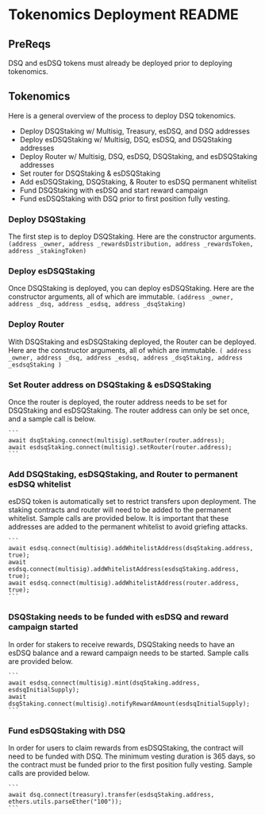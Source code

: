 # Tokenomics Deployment README

## PreReqs

DSQ and esDSQ tokens must already be deployed prior to deploying tokenomics.

## Tokenomics

Here is a general overview of the process to deploy DSQ tokenomics.

- Deploy DSQStaking w/ Multisig, Treasury, esDSQ, and DSQ addresses
- Deploy esDSQStaking w/ Multisig, DSQ, esDSQ, and DSQStaking addresses
- Deploy Router w/ Multisig, DSQ, esDSQ, DSQStaking, and esDSQStaking addresses
- Set router for DSQStaking & esDSQStaking
- Add esDSQStaking, DSQStaking, & Router to esDSQ permanent whitelist
- Fund DSQStaking with esDSQ and start reward campaign
- Fund esDSQStaking with DSQ prior to first position fully vesting.

### Deploy DSQStaking

The first step is to deploy DSQStaking. Here are the constructor arguments.
`(address _owner, address _rewardsDistribution, address _rewardsToken, address _stakingToken)`

### Deploy esDSQStaking

Once DSQStaking is deployed, you can deploy esDSQStaking. Here are the constructor arguments, all of which are immutable.
`(address _owner, address _dsq, address _esdsq, address _dsqStaking)`

### Deploy Router

With DSQStaking and esDSQStaking deployed, the Router can be deployed. Here are the constructor arguments, all of which are immutable.
`(
        address _owner,
        address _dsq,
        address _esdsq,
        address _dsqStaking,
        address _esdsqStaking
    )`

### Set Router address on DSQStaking & esDSQStaking

Once the router is deployed, the router address needs to be set for DSQStaking and esDSQStaking. The router address can only be set once, and a sample call is below.

    ```
    await dsqStaking.connect(multisig).setRouter(router.address);
    await esdsqStaking.connect(multisig).setRouter(router.address);
    ```

### Add DSQStaking, esDSQStaking, and Router to permanent esDSQ whitelist

esDSQ token is automatically set to restrict transfers upon deployment. The staking contracts and router will need to be added to the permanent whitelist. Sample calls are provided below. It is important that these addresses are added to the permanent whitelist to avoid griefing attacks.

    ```
    await esdsq.connect(multisig).addWhitelistAddress(dsqStaking.address, true);
    await esdsq.connect(multisig).addWhitelistAddress(esdsqStaking.address, true);
    await esdsq.connect(multisig).addWhitelistAddress(router.address, true);
    ```

### DSQStaking needs to be funded with esDSQ and reward campaign started

In order for stakers to receive rewards, DSQStaking needs to have an esDSQ balance and a reward campaign needs to be started. Sample calls are provided below.

    ```
    await esdsq.connect(multisig).mint(dsqStaking.address, esdsqInitialSupply);
    await dsqStaking.connect(multisig).notifyRewardAmount(esdsqInitialSupply);
    ```

### Fund esDSQStaking with DSQ

In order for users to claim rewards from esDSQStaking, the contract will need to be funded with DSQ. The minimum vesting duration is 365 days, so the contract must be funded prior to the first position fully vesting. Sample calls are provided below.

    ```
    await dsq.connect(treasury).transfer(esdsqStaking.address, ethers.utils.parseEther("100"));
    ```
